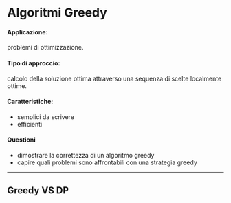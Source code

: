 # Algoritmi Greedy
#### Applicazione: 
problemi di ottimizzazione.

#### Tipo di approccio: 
calcolo della soluzione ottima attraverso una sequenza di scelte localmente ottime.

#### Caratteristiche: 
- semplici da scrivere  
- efficienti 

#### Questioni 
- dimostrare la correttezza di un algoritmo greedy 
- capire quali problemi sono affrontabili con una strategia greedy

---

## Greedy VS DP